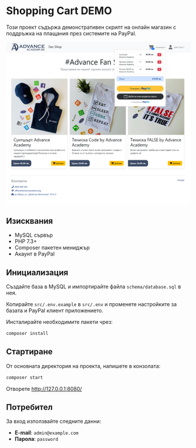 # Shopping Cart DEMO

Този проект съдържа демонстративен скрипт на онлайн магазин с поддръжка на
плащания през системите на PayPal.


![Screenshot](screenshot.png)

## Изисквания

- MySQL сървър
- PHP 7.3+
- Composer пакетен мениджър
- Акаунт в PayPal

## Инициализация

Създайте база в MySQL и импортирайте файла `schema/database.sql` в нея.

Копирайте `src/.env.example` в `src/.env` и променете настройките за базата и
PayPal клиент приложението.

Инсталирайте необходимите пакети чрез:

```bash
composer install
```

## Стартиране

От основната директория на проекта, напишете в конзолата:

```bash
composer start
```
Отворете http://127.0.0.1:8080/

## Потребител

За вход използвайте следните данни:

* **E-mail**: `admin@example.com`
* **Парола**: `password`
